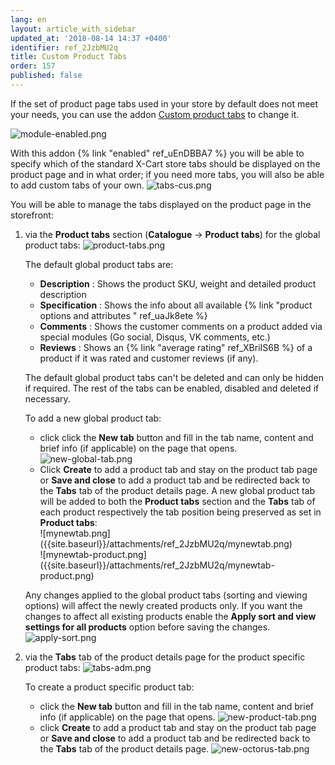 ```yaml
---
lang: en
layout: article_with_sidebar
updated_at: '2018-08-14 14:37 +0400'
identifier: ref_2JzbMU2q
title: Custom Product Tabs
order: 157
published: false
---
```

If the set of product page tabs used in your store by default does not meet your needs, you can use the addon [Custom product tabs](https://market.x-cart.com/addons/custom-product-tabs.html) to change it. 

![module-enabled.png]({{site.baseurl}}/attachments/ref_2JzbMU2q/module-enabled.png)

With this addon {% link "enabled" ref_uEnDBBA7 %} you will be able to specify which of the standard X-Cart store tabs should be displayed on the product page and in what order; if you need more tabs, you will also be able to add custom tabs of your own.
![tabs-cus.png]({{site.baseurl}}/attachments/ref_2JzbMU2q/tabs-cus.png)

You will be able to manage the tabs displayed on the product page in the storefront:
1. via the **Product tabs** section (**Catalogue** -> **Product tabs**) for the global product tabs:
   ![product-tabs.png]({{site.baseurl}}/attachments/ref_2JzbMU2q/product-tabs.png)
   
   The default global product tabs are:
   * **Description** : Shows the product SKU, weight and detailed product description
   * **Specification** : Shows the info about all available {% link "product options and attributes " ref_uaJk8ete %}
   * **Comments** : Shows the customer comments on a product added via special modules (Go social, Disqus, VK comments, etc.)
   * **Reviews** : Shows an {% link "average rating" ref_XBriIS6B %} of a product if it was rated and customer reviews (if any).   

   The default global product tabs can't be deleted and can only be hidden if required. The rest of the tabs can be enabled, disabled and deleted if necessary. 
   
   To add a new global product tab:
   * click click the **New tab** button and fill in the tab name, content and brief info (if applicable) on the page that opens. 
     ![new-global-tab.png]({{site.baseurl}}/attachments/ref_2JzbMU2q/new-global-tab.png)
   * Click **Create** to add a product tab and stay on the product tab page or **Save and close** to add a product tab and be redirected back to the **Tabs** tab of the product details page.
     A new global product tab will be added to both the **Product tabs** section and the **Tabs** tab of each product respectively the tab position being preserved as set in **Product tabs**:
     <div class="ui stackable two column grid">
       <div class="column" markdown="span">![mynewtab.png]({{site.baseurl}}/attachments/ref_2JzbMU2q/mynewtab.png)</div>
       <div class="column" markdown="span">![mynewtab-product.png]({{site.baseurl}}/attachments/ref_2JzbMU2q/mynewtab-product.png)</div>
     </div>
     
    Any changes applied to the global product tabs (sorting and viewing options) will affect the newly created products only. If you want the changes to affect all existing products enable the **Apply sort and view settings for all products** option before saving the changes.
    ![apply-sort.png]({{site.baseurl}}/attachments/ref_2JzbMU2q/apply-sort.png)

2. via the **Tabs** tab of the product details page for the product specific product tabs:
   ![tabs-adm.png]({{site.baseurl}}/attachments/ref_2JzbMU2q/tabs-adm.png)
   
   To create a product specific product tab:
   * click the **New tab** button and fill in the tab name, content and brief info (if applicable) on the page that opens. 
     ![new-product-tab.png]({{site.baseurl}}/attachments/ref_fhzzxDTy/new-product-tab.png)
    * click **Create** to add a product tab and stay on the product tab page or **Save and close** to add a product tab and be redirected back to the **Tabs** tab of the product details page.
      ![new-octorus-tab.png]({{site.baseurl}}/attachments/ref_fhzzxDTy/new-octorus-tab.png)

